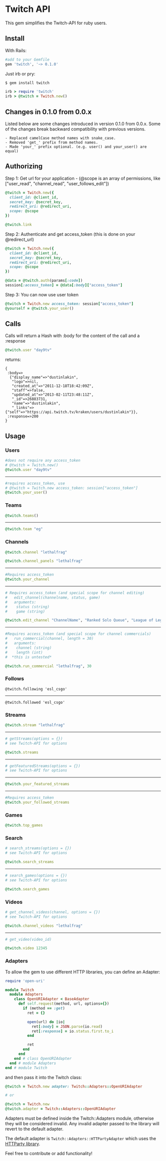# Twitch API

This gem simplifies the Twitch-API for ruby users.


## Install

With Rails:

```ruby
#add to your Gemfile
gem 'twitch', '~> 0.1.0'
```

Just irb or pry:

```ruby
$ gem install twitch

irb > require 'twitch'
irb > @twitch = Twitch.new()
```

## Changes in 0.1.0 from 0.0.x

Listed below are some changes introduced in version 0.1.0 from 0.0.x. Some of the changes break backward compatibility with previous versions.

```
- Replaced camelCase method names with snake_case.
- Removed 'get_' prefix from method names.
- Made 'your_' prefix optional. (e.g. user() and your_user() are equal)
```

## Authorizing

Step 1: Get url for your application - (@scope is an array of permissions, like ["user\_read", "channel\_read", "user\_follows_edit"])

```ruby
@twitch = Twitch.new({
  client_id: @client_id,
  secret_key: @secret_key,
  redirect_uri: @redirect_uri,
  scope: @scope
})

@twitch.link
```

Step 2: Authenticate and get access_token (this is done on your @redirect\_url)

```ruby
@twitch = Twitch.new({
  client_id: @client_id,
  secret_key: @secret_key,
  redirect_uri: @redirect_uri,
  scope: @scope
})

@data = @twitch.auth(params[:code])
session[:access_token] = @data[:body]["access_token"]
```

Step 3: You can now use user token

```ruby
@twitch = Twitch.new access_token: session["access_token"]
@yourself = @twitch.your_user()
```

## Calls

Calls will return a Hash with :body for the content of the call and a :response

```ruby
@twitch.user "day9tv"
```

returns:

    {
     :body=>
      {"display_name"=>"dustinlakin",
       "logo"=>nil,
       "created_at"=>"2011-12-18T18:42:09Z",
       "staff"=>false,
       "updated_at"=>"2013-02-11T23:48:11Z",
       "_id"=>26883731,
       "name"=>"dustinlakin",
       "_links"=>{"self"=>"https://api.twitch.tv/kraken/users/dustinlakin"}},
     :response=>200
    }

## Usage

### Users

```ruby
#does not require any access_token 
# @twitch = Twitch.new()
@twitch.user "day9tv"
```

----

```ruby
#requires access_token, use 
# @twitch = Twitch.new access_token: session["access_token"]
@twitch.your_user()

```

### Teams

```ruby
@twitch.teams()
```

----

```ruby
@twitch.team "eg"
```

### Channels

```ruby
@twitch.channel "lethalfrag"
```

```ruby
@twitch.channel_panels "lethalfrag"
```

----

```ruby
#Requires access_token
@twitch.your_channel
```

----

```ruby
# Requires access_token (and special scope for channel editing)
#   edit_channel(channelname, status, game)
#   arguments:
#    status (string)
#    game (string)

@twitch.edit_channel "ChannelName", "Ranked Solo Queue", "League of Legends"
```

----

```ruby
#Requires access_token (and special scope for channel commercials)
#   run_commercial(channel, length = 30)
#   arguments:
#    channel (string)
#    length (int)
#  *this is untested*

@twitch.run_commercial "lethalfrag", 30
```

### Follows

```@twitch.following 'esl_csgo'```

----

```@twitch.followed 'esl_csgo'```


### Streams

```ruby
@twitch.stream "lethalfrag"
```

----

```ruby
# getStreams(options = {})
# see Twitch-API for options

@twitch.streams
```

----
```ruby
# getFeaturedStreams(options = {})
# see Twitch-API for options
```
----
```ruby
@twitch.your_featured_streams
```
----
```ruby
#Requires access_token
@twitch.your_followed_streams
```

### Games

```ruby
@twitch.top_games
```

### Search


```ruby
# search_streams(options = {})
# see Twitch-API for options

@twitch.search_streams
```
----

```ruby
# search_games(options = {})
# see Twitch-API for options

@twitch.search_games
```

### Videos


```ruby
# get_channel_videos(channel, options = {})
# see Twitch-API for options

@twitch.channel_videos "lethalfrag"
```

----
```ruby
# get_video(video_id)

@twitch.video 12345
```

### Adapters


To allow the gem to use different HTTP libraries, you can define an Adapter:

```ruby
require 'open-uri' 

module Twitch
  module Adapters
    class OpenURIAdapter < BaseAdapter
      def self.request(method, url, options={})
        if (method == :get)
          ret = {}

          open(url) do |io|
            ret[:body] = JSON.parse(io.read)
            ret[:response] = io.status.first.to_i
          end

          ret
        end
      end
    end # class OpenURIAdapter
  end # module Adapters
end # module Twitch
```

and then pass it into the Twitch class:

```ruby
@twitch = Twitch.new adapter: Twitch::Adapters::OpenURIAdapter

# or

@twitch = Twitch.new
@twitch.adapter = Twitch::Adapters::OpenURIAdapter
```

Adapters must be defined inside the Twitch::Adapters module, otherwise they will be considered invalid.
Any invalid adapter passed to the library will revert to the default adapter.

The default adapter is `Twitch::Adapters::HTTPartyAdapter` which uses the [HTTParty library](https://github.com/jnunemaker/httparty).

Feel free to contribute or add functionality!

